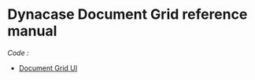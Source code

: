# Dynacase Document Grid reference manual

_Code :_

* [Document Grid UI](https://github.com/Anakeen/dynacase-document-grid-UI)